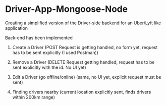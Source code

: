 # Driver-App-Mongoose-Node
Creating a simplified version of the Driver-side backend for an Uber/Lyft like application

Back-end has been implemented

1. Create a Driver 
(POST Request is getting handled, no form yet, request has to be sent explicitly (I used Postman))

2. Remove a Driver 
(DELETE Request getting handled, request has to be sent explicitly with the id. No UI yet)

3. Edit a Driver (go offline/online) 
(same, no UI yet, explicit request must be sent)

4. Finding drivers nearby 
(current location explicitly sent, finds drivers within 200km range)
